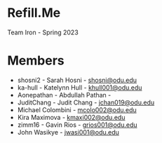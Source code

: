 # Refill.Me
Team Iron - Spring 2023

# Members

- shosni2 - Sarah Hosni - shosni@odu.edu
- ka-hull - Katelynn Hull - khull001@odu.edu
- Aonepathan - Abdullah Pathan - 
- JuditChang - Judit Chang - jchan019@odu.edu
- Michael Colombini - mcolo002@odu.edu
- Kira Maximova - kmaxi002@odu.edu
- zimm16 - Gavin Rios - grios001@odu.edu
- John Wasikye - jwasi001@odu.edu
